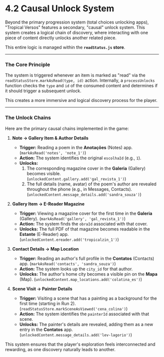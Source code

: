 # 4.2 Causal Unlock System

Beyond the primary progression system (total choices unlocking apps), "Tropical Versos" features a secondary, "causal" unlock system. This system creates a logical chain of discovery, where interacting with one piece of content directly unlocks another related piece.

This entire logic is managed within the **`readStatus.js` store**.

---

### The Core Principle

The system is triggered whenever an item is marked as "read" via the `readStatusStore.markAsRead(type, id)` action. Internally, a `processUnlocks` function checks the `type` and `id` of the consumed content and determines if it should trigger a subsequent unlock.

This creates a more immersive and logical discovery process for the player.

---

### The Unlock Chains

Here are the primary causal chains implemented in the game:

1.  **Note -> Gallery Item & Author Details**
    -   **Trigger:** Reading a poem in the **Anotações** (Notes) app. (`markAsRead('notes', 'note_1')`)
    -   **Action:** The system identifies the original `escolhaId` (e.g., `1`).
    -   **Unlocks:**
        1.  The corresponding magazine cover in the **Galeria** (Gallery) becomes visible. (`unlockedContent.gallery.add('gal_revista_1')`)
        2.  The full details (name, avatar) of the poem's author are revealed throughout the phone (e.g., in Messages, Contacts). (`unlockedContent.message_details.add('sandra_souza')`)

2.  **Gallery Item -> E-Reader Magazine**
    -   **Trigger:** Viewing a magazine cover for the first time in the **Galeria** (Gallery). (`markAsRead('gallery', 'gal_revista_1')`)
    -   **Action:** The system finds the `obraId` associated with that cover.
    -   **Unlocks:** The full PDF of that magazine becomes readable in the **Estante** (E-Reader) app. (`unlockedContent.ereader.add('tropicalzin_1')`)

3.  **Contact Details -> Map Location**
    -   **Trigger:** Reading an author's full profile in the **Contatos** (Contacts) app. (`markAsRead('contacts', 'sandra_souza')`)
    -   **Action:** The system looks up the `city_id` for that author.
    -   **Unlocks:** The author's home city becomes a visible pin on the **Mapa** (Map). (`unlockedContent.map_locations.add('colatina_es')`)

4.  **Scene Visit -> Painter Details**
    -   **Trigger:** Visiting a scene that has a painting as a background for the first time (starting in Run 2). (`readStatusStore.markSceneAsViewed('cena_colina')`)
    -   **Action:** The system identifies the `painterId` associated with that scene.
    -   **Unlocks:** The painter's details are revealed, adding them as a new entry in the **Contatos** app. (`unlockedContent.message_details.add('lev-lagorio')`)

This system ensures that the player's exploration feels interconnected and rewarding, as one discovery naturally leads to another.
